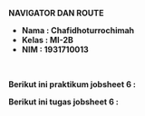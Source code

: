 <b>NAVIGATOR DAN ROUTE</b>

<ul>
  <li><b>Nama    : Chafidhoturrochimah</b></li>
  <li><b>Kelas   : MI-2B</b></li>
  <li><b>NIM     : 1931710013</b></li>  
</ul><br>

<b>Berikut ini praktikum jobsheet 6 :</b><br>

<b>Berikut ini tugas jobsheet 6 :</b><br>
